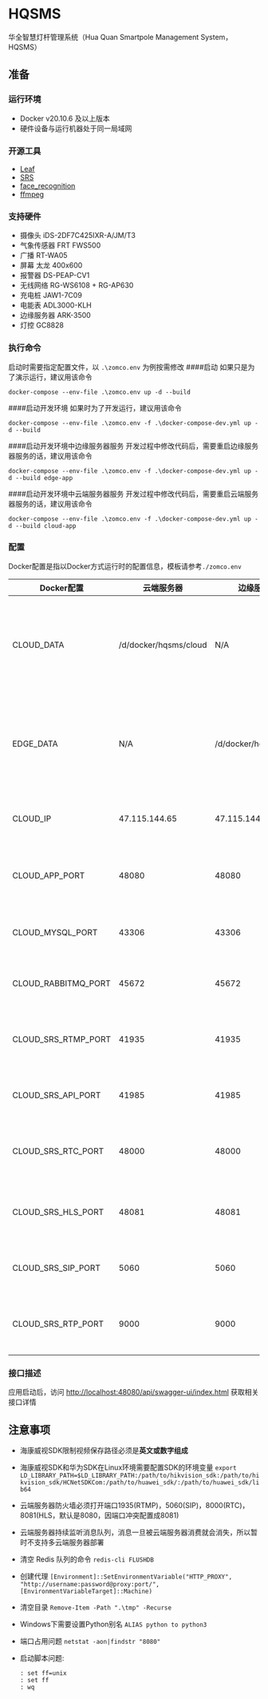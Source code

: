 # HQSMS
华全智慧灯杆管理系统（Hua Quan Smartpole Management System，HQSMS）

## 准备
### 运行环境
- Docker v20.10.6 及以上版本
- 硬件设备与运行机器处于同一局域网

### 开源工具
- [Leaf](https://github.com/Meituan-Dianping/Leaf)
- [SRS](https://github.com/ossrs/srs)
- [face_recognition](https://github.com/ageitgey/face_recognition)
- [ffmpeg](https://git.ffmpeg.org/gitweb/ffmpeg.git)

### 支持硬件
- 摄像头 iDS-2DF7C425IXR-A/JM/T3
- 气象传感器 FRT FWS500
- 广播 RT-WA05
- 屏幕 太龙 400x600
- 报警器 DS-PEAP-CV1
- 无线网络 RG-WS6108 + RG-AP630
- 充电桩 JAW1-7C09
- 电能表 ADL3000-KLH
- 边缘服务器 ARK-3500
- 灯控 GC8828

### 执行命令
启动时需要指定配置文件，以 `.\zomco.env` 为例按需修改
####启动
如果只是为了演示运行，建议用该命令

    docker-compose --env-file .\zomco.env up -d --build

####启动开发环境
如果时为了开发运行，建议用该命令

    docker-compose --env-file .\zomco.env -f .\docker-compose-dev.yml up -d --build

####启动开发环境中边缘服务器服务
开发过程中修改代码后，需要重启边缘服务器服务的话，建议用该命令

    docker-compose --env-file .\zomco.env -f .\docker-compose-dev.yml up -d --build edge-app

####启动开发环境中云端服务器服务
开发过程中修改代码后，需要重启云端服务器服务的话，建议用该命令

    docker-compose --env-file .\zomco.env -f .\docker-compose-dev.yml up -d --build cloud-app

### 配置

Docker配置是指以Docker方式运行时的配置信息，模板请参考`./zomco.env`

| Docker配置                        | 云端服务器 | 边缘服务器 | 说明                   |
|-----------------------------|------------|------------|------------------------|
| CLOUD_DATA   | /d/docker/hqsms/cloud       |  N/A     | 云端服务器数据目录，必须自行修改 |
| EDGE_DATA   |  N/A      | /d/docker/hqsms/edge      | 边缘服务器数据目录，必须自行修改 |
| CLOUD_IP   | 47.115.144.65       | 47.115.144.65     | 云端服务器IP地址 |
| CLOUD_APP_PORT     | 48080    | 48080    | 云端服务器应用端口          |
| CLOUD_MYSQL_PORT    | 43306      | 43306      | 本地数据库端口                       |
| CLOUD_RABBITMQ_PORT    | 45672      | 45672      | 消息队列服务端口                       |
| CLOUD_SRS_RTMP_PORT   | 41935      | 41935       | 流媒体服务RTMP端口                         |
| CLOUD_SRS_API_PORT | 41985      | 41985      | 流媒体服务API端口                       |
| CLOUD_SRS_RTC_PORT    | 48000      | 48000      | 流媒体服务RTC端口                          |
| CLOUD_SRS_HLS_PORT      | 48081     | 48081      | 流媒体服务HLS端口                          |
| CLOUD_SRS_SIP_PORT     | 5060      | 5060       | 流媒体服务SIP端口                       |
| CLOUD_SRS_RTP_PORT     | 9000      | 9000       | 流媒体服务RTP端口                    |


### 接口描述
应用启动后，访问 [http://localhost:48080/api/swagger-ui/index.html](http://localhost:48080/api/swagger-ui/index.html) 获取相关接口详情


## 注意事项

* 海康威视SDK限制视频保存路径必须是**英文或数字组成**
* 海康威视SDK和华为SDK在Linux环境需要配置SDK的环境变量 `export LD_LIBRARY_PATH=$LD_LIBRARY_PATH:/path/to/hikvision_sdk:/path/to/hikvision_sdk/HCNetSDKCom:/path/to/huawei_sdk/:/path/to/huawei_sdk/lib64`
* 云端服务器防火墙必须打开端口1935(RTMP)，5060(SIP)，8000(RTC)，8081(HLS，默认是8080，因端口冲突配置成8081)
* 云端服务器持续监听消息队列，消息一旦被云端服务器消费就会消失，所以暂时不支持多云端服务器部署
* 清空 Redis 队列的命令 `redis-cli FLUSHDB`
* 创建代理 `[Environment]::SetEnvironmentVariable("HTTP_PROXY", "http://username:password@proxy:port/", [EnvironmentVariableTarget]::Machine)`
* 清空目录 `Remove-Item -Path ".\tmp" -Recurse`
* Windows下需要设置Python别名 `ALIAS python to python3`
* 端口占用问题 `netstat -aon|findstr "8080"`
* 启动脚本问题:
  
      : set ff=unix
      : set ff
      : wq
  